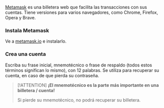 
[Metamask](https://metamask.io/) es una billetera web que facilita las transacciones con sus cuentas.
Tiene versiones para varios navegadores, como Chrome, Firefox, Opera y Brave.

### Instala Metamask

Ve a [metamask.io](https://metamask.io/) e instalarlo.

### Crea una cuenta

Escriba su frase inicial, mnemotécnico o frase de respaldo (todos estos términos significan lo mismo), con 12 palabras. 
Se utiliza para recuperar su cuenta, en caso de que pierda su contraseña.

> [!ATTENTION]
> **¡El mnemotécnico es la parte más importante en una billetera / cuenta!**
>
> Si pierde su mnemotécnico, no podrá recuperar su billetera.

